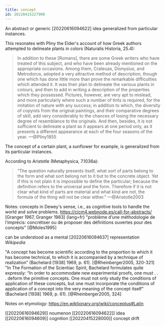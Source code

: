 ```yaml
---
title: concept
id: 20220415227900
---
```


An abstract or generic [20220616094622] idea generalized from particular instances. 

This resonates with Pliny the Elder's account of how Greek authors attempted to delineate plants in colors (Naturalis Historia, 25.4):
> In addition to these [Romans], there are some Greek writers who have treated of this subject, and who have been already mentioned on the appropriate occasions. Among them, Crateuas, Dionysius, and Metrodorus, adopted a very attractive method of description, though one which has done little more than prove the remarkable difficulties which attended it. It was their plan to delineate the various plants in colours, and then to add in writing a description of the properties which they possessed. Pictures, however, are very apt to mislead, and more particularly where such a number of tints is required, for the imitation of nature with any success; in addition to which, the diversity of copyists from the original paintings, and their comparative degrees of skill, add very considerably to the chances of losing the necessary degree of resemblance to the originals. And then, besides, it is not sufficient to delineate a plant as it appears at one period only, as it presents a different appearance at each of the four seasons of the year.
—@Pliny1855

The concept of a certain plant, a sunflower for example, is generalized from its particular instances.

According to Aristotle (Metaphysica, 7.1036a):
> “The question naturally presents itself, what sort of parts belong to the form and what sort belong not to it but to the concrete object. Yet if this is not plain it is impossible to define the particular; because the definition refers to the universal and the form. Therefore if it is not clear what kind of parts are material and what kind are not, the formula of the thing will not be clear either.”
—@Aristotle2003

Notes: concepts in Dewey's sense, i.e., as cognitive tools to handle the world and solve problems.
https://cicm4.webnode.es/call-for-abstracts/
[Granger 1967, Granger 1983]
{lang=fr} "problème d’une méthodologie de l’imprécis: concrétiser ou de proposer des définitions ouvertes pour des concepts" [@Moles1995]

can be understood as a mental [20220616094637] representation *Wikipedia*

"A concept has become scientific according to the proportion to which it has become technical, to which it is accompanied by a technique of realization” (Bachelard [1938] 1969, p. 61). [@Rheinberger2005, 320-321]
"In The Formation of the Scientiac Spirit, Bachelard formulates quite expressly: “In order to accommodate new experimental proofs, one must . . . deform the primitive concepts. One must not only study the conditions of application of these concepts, but one must incorporate the conditions of application of a concept into the very meaning of the concept itself” (Bachelard [1938] 1969, p. 61). [@Rheinberger2005, 324]

Notes on etymology:
https://en.wiktionary.org/wiki/conceptus#Latin

[[20220616094629]] noumenon
[[20220616094622]] idea
[[20220616094609]] cognition
[[20220415228000]] concept drift